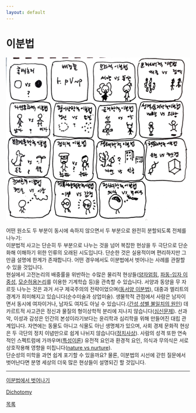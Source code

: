 ```yaml
---
layout: default
---
```

# 이분법

![d](./d.jpg)

어떤 원소도 두 부분이 동시에 속하지 않으면서 두 부분으로 완전히 분할되도록 전체를 나누기:  
이분법적 사고는 단순히 두 부분으로 나누는 것을 넘어 복잡한 현상을 두 극단으로 단순화해 이해하기 위한 인류의 오래된 시도입니다. 단순한 것은 실용적이며 편리하지만 그만큼 설명에 한계가 존재합니다. 어떤 경우에서도 이분법에서 벗어나는 사례를 관찰할 수 있을 것입니다.  
현실에서 고전논리의 배중률을 위반하는 수많은 물리적 현상들([양자얽힘](https://en.wikipedia.org/wiki/Quantum_entanglement), [파동-입자 이중성](https://en.wikipedia.org/wiki/Wave%E2%80%93particle_duality), [모순허용논리](https://plato.stanford.edu/entries/logic-paraconsistent/)를 이용한 기계학습 등)을 관측할 수 있습니다. 서양과 동양을 무 자르듯 나누는 것은 과거 서구 제국주의의 전략이었으며([동서양 이분법](https://ko.wikipedia.org/wiki/%EB%8F%99%EC%84%9C%EC%96%91_%EC%9D%B4%EB%B6%84%EB%B2%95)), 대중과 엘리트의 경계가 희미해지고 있습니다(순수미술과 상업미술). 생물학적 관점에서 사람은 남자이면서 동시에 여자이거나, 남자도 여자도 아닐 수 있습니다.([간성](https://ko.wikipedia.org/wiki/%EA%B0%84%EC%84%B1_(%EC%84%B1)),[성별 불일치의 원인](https://en.wikipedia.org/wiki/Causes_of_gender_incongruence)) 데카르트적 사고관은 정신과 물질의 형이상학적 분리에 지나지 않습니다([심신문제](https://thereader.mitpress.mit.edu/discovery-mind-body-problem/)). 선과 악, 이성과 감성은 인간의 본성이라기보다는 윤리학과 심리학을 위해 만들어진 대립 관계입니다. 자연에는 동물도 아니고 식물도 아닌 생명체가 있으며, 사회 경제 문화적 현상은 두 극단의 정치 이념만으로 쉽게 나뉘지 않습니다([정치사상](https://en.wikipedia.org/wiki/List_of_political_ideologies)). 사람의 성격 또한 연속적인 스펙트럼에 가까우며([특성이론](https://ko.wikipedia.org/wiki/%ED%8A%B9%EC%84%B1%EC%9D%B4%EB%A1%A0)) 유전적 요인과 환경적 요인, 의식과 무의식은 서로 상호작용해 영향을 미칩니다([nature vs nurture](https://en.wikipedia.org/wiki/Nature_versus_nurture)).  
단순성의 미학을 과연 쉽게 포기할 수 있을까요? 물론, 이분법의 시선에 갇힌 질문에서 벗어난다면 분명 세상의 더욱 많은 현상들이 설명되긴 할 것입니다. 

---
[이분법에서 벗어나기](https://philonatu.com/blog/blog_view.php?id=346)

[Dichotomy](https://en.wikipedia.org/wiki/Dichotomy)



<div class="pagination">
  <a href="{{ '/List/Doodles/doodles.html' | relative_url }}" class="prev-button" data-turbo="true">목록</a>
</div>